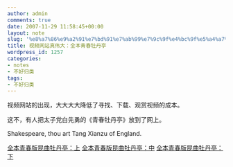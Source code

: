 ```yaml
---
author: admin
comments: true
date: 2007-11-29 11:58:45+00:00
layout: note
slug: '%e8%a7%86%e9%a2%91%e7%bd%91%e7%ab%99%e7%9c%9f%e4%bc%9f%e5%a4%a7%ef%bc%9a%e5%85%a8%e6%9c%ac%e9%9d%92%e6%98%a5%e7%89%a1%e4%b8%b9%e4%ba%ad'
title: 视频网站真伟大：全本青春牡丹亭
wordpress_id: 1257
categories:
- notes
- 不好归类
tags:
- 不好归类
---
```


视频网站的出现，大大大大降低了寻找、下载、观赏视频的成本。

这不，有人把太子党白先勇的《青春牡丹亭》放到了网上。

Shakespeare, thou art Tang Xianzu of England.

[全本青春版昆曲牡丹亭：上](http://player.youku.com/player.php/sid/XMTA3MDUxMTI=/v.swf)
[全本青春版昆曲牡丹亭：中](http://v.youku.com/v_playlist/cz00f755184o9p4.html)
[全本青春版昆曲牡丹亭：下](http://v.youku.com/v_playlist/cz00f755184o9p3.html)
